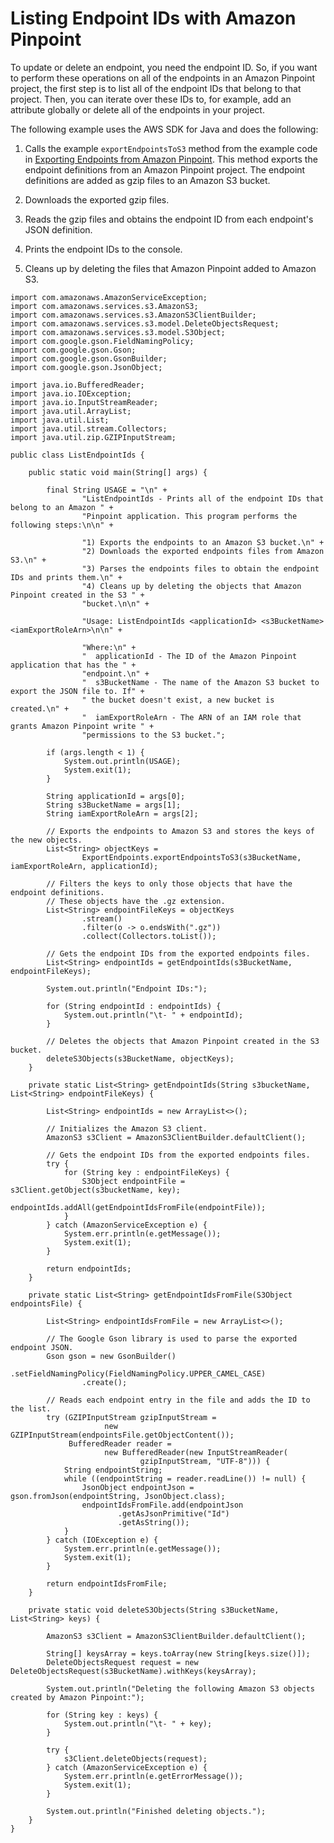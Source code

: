 # Listing Endpoint IDs with Amazon Pinpoint<a name="audience-data-list-ids"></a>

To update or delete an endpoint, you need the endpoint ID\. So, if you want to perform these operations on all of the endpoints in an Amazon Pinpoint project, the first step is to list all of the endpoint IDs that belong to that project\. Then, you can iterate over these IDs to, for example, add an attribute globally or delete all of the endpoints in your project\.

The following example uses the AWS SDK for Java and does the following:

1. Calls the example `exportEndpointsToS3` method from the example code in [Exporting Endpoints from Amazon Pinpoint](audience-data-export.md)\. This method exports the endpoint definitions from an Amazon Pinpoint project\. The endpoint definitions are added as gzip files to an Amazon S3 bucket\.

1. Downloads the exported gzip files\.

1. Reads the gzip files and obtains the endpoint ID from each endpoint's JSON definition\.

1. Prints the endpoint IDs to the console\.

1. Cleans up by deleting the files that Amazon Pinpoint added to Amazon S3\.

```
import com.amazonaws.AmazonServiceException;
import com.amazonaws.services.s3.AmazonS3;
import com.amazonaws.services.s3.AmazonS3ClientBuilder;
import com.amazonaws.services.s3.model.DeleteObjectsRequest;
import com.amazonaws.services.s3.model.S3Object;
import com.google.gson.FieldNamingPolicy;
import com.google.gson.Gson;
import com.google.gson.GsonBuilder;
import com.google.gson.JsonObject;

import java.io.BufferedReader;
import java.io.IOException;
import java.io.InputStreamReader;
import java.util.ArrayList;
import java.util.List;
import java.util.stream.Collectors;
import java.util.zip.GZIPInputStream;

public class ListEndpointIds {

    public static void main(String[] args) {

        final String USAGE = "\n" +
                "ListEndpointIds - Prints all of the endpoint IDs that belong to an Amazon " +
                "Pinpoint application. This program performs the following steps:\n\n" +

                "1) Exports the endpoints to an Amazon S3 bucket.\n" +
                "2) Downloads the exported endpoints files from Amazon S3.\n" +
                "3) Parses the endpoints files to obtain the endpoint IDs and prints them.\n" +
                "4) Cleans up by deleting the objects that Amazon Pinpoint created in the S3 " +
                "bucket.\n\n" +

                "Usage: ListEndpointIds <applicationId> <s3BucketName> <iamExportRoleArn>\n\n" +

                "Where:\n" +
                "  applicationId - The ID of the Amazon Pinpoint application that has the " +
                "endpoint.\n" +
                "  s3BucketName - The name of the Amazon S3 bucket to export the JSON file to. If" +
                " the bucket doesn't exist, a new bucket is created.\n" +
                "  iamExportRoleArn - The ARN of an IAM role that grants Amazon Pinpoint write " +
                "permissions to the S3 bucket.";

        if (args.length < 1) {
            System.out.println(USAGE);
            System.exit(1);
        }

        String applicationId = args[0];
        String s3BucketName = args[1];
        String iamExportRoleArn = args[2];

        // Exports the endpoints to Amazon S3 and stores the keys of the new objects.
        List<String> objectKeys =
                ExportEndpoints.exportEndpointsToS3(s3BucketName, iamExportRoleArn, applicationId);

        // Filters the keys to only those objects that have the endpoint definitions.
        // These objects have the .gz extension.
        List<String> endpointFileKeys = objectKeys
                .stream()
                .filter(o -> o.endsWith(".gz"))
                .collect(Collectors.toList());

        // Gets the endpoint IDs from the exported endpoints files.
        List<String> endpointIds = getEndpointIds(s3BucketName, endpointFileKeys);

        System.out.println("Endpoint IDs:");

        for (String endpointId : endpointIds) {
            System.out.println("\t- " + endpointId);
        }

        // Deletes the objects that Amazon Pinpoint created in the S3 bucket.
        deleteS3Objects(s3BucketName, objectKeys);
    }

    private static List<String> getEndpointIds(String s3bucketName, List<String> endpointFileKeys) {

        List<String> endpointIds = new ArrayList<>();

        // Initializes the Amazon S3 client.
        AmazonS3 s3Client = AmazonS3ClientBuilder.defaultClient();

        // Gets the endpoint IDs from the exported endpoints files.
        try {
            for (String key : endpointFileKeys) {
                S3Object endpointFile = s3Client.getObject(s3bucketName, key);
                endpointIds.addAll(getEndpointIdsFromFile(endpointFile));
            }
        } catch (AmazonServiceException e) {
            System.err.println(e.getMessage());
            System.exit(1);
        }

        return endpointIds;
    }

    private static List<String> getEndpointIdsFromFile(S3Object endpointsFile) {

        List<String> endpointIdsFromFile = new ArrayList<>();

        // The Google Gson library is used to parse the exported endpoint JSON.
        Gson gson = new GsonBuilder()
                .setFieldNamingPolicy(FieldNamingPolicy.UPPER_CAMEL_CASE)
                .create();

        // Reads each endpoint entry in the file and adds the ID to the list.
        try (GZIPInputStream gzipInputStream =
                     new GZIPInputStream(endpointsFile.getObjectContent());
             BufferedReader reader =
                     new BufferedReader(new InputStreamReader(
                             gzipInputStream, "UTF-8"))) {
            String endpointString;
            while ((endpointString = reader.readLine()) != null) {
                JsonObject endpointJson = gson.fromJson(endpointString, JsonObject.class);
                endpointIdsFromFile.add(endpointJson
                        .getAsJsonPrimitive("Id")
                        .getAsString());
            }
        } catch (IOException e) {
            System.err.println(e.getMessage());
            System.exit(1);
        }

        return endpointIdsFromFile;
    }

    private static void deleteS3Objects(String s3BucketName, List<String> keys) {

        AmazonS3 s3Client = AmazonS3ClientBuilder.defaultClient();

        String[] keysArray = keys.toArray(new String[keys.size()]);
        DeleteObjectsRequest request = new DeleteObjectsRequest(s3BucketName).withKeys(keysArray);

        System.out.println("Deleting the following Amazon S3 objects created by Amazon Pinpoint:");

        for (String key : keys) {
            System.out.println("\t- " + key);
        }

        try {
            s3Client.deleteObjects(request);
        } catch (AmazonServiceException e) {
            System.err.println(e.getErrorMessage());
            System.exit(1);
        }

        System.out.println("Finished deleting objects.");
    }
}
```